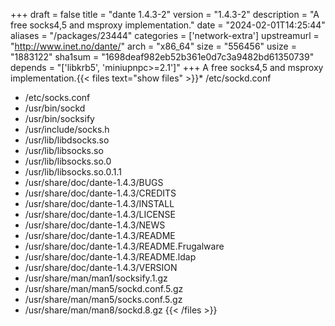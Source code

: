 +++
draft = false
title = "dante 1.4.3-2"
version = "1.4.3-2"
description = "A free socks4,5 and msproxy implementation."
date = "2024-02-01T14:25:44"
aliases = "/packages/23444"
categories = ['network-extra']
upstreamurl = "http://www.inet.no/dante/"
arch = "x86_64"
size = "556456"
usize = "1883122"
sha1sum = "1698deaf982eb52b361e0d7c3a9482bd61350739"
depends = "['libkrb5', 'miniupnpc>=2.1']"
+++
A free socks4,5 and msproxy implementation.{{< files text="show files" >}}* /etc/sockd.conf
* /etc/socks.conf
* /usr/bin/sockd
* /usr/bin/socksify
* /usr/include/socks.h
* /usr/lib/libdsocks.so
* /usr/lib/libsocks.so
* /usr/lib/libsocks.so.0
* /usr/lib/libsocks.so.0.1.1
* /usr/share/doc/dante-1.4.3/BUGS
* /usr/share/doc/dante-1.4.3/CREDITS
* /usr/share/doc/dante-1.4.3/INSTALL
* /usr/share/doc/dante-1.4.3/LICENSE
* /usr/share/doc/dante-1.4.3/NEWS
* /usr/share/doc/dante-1.4.3/README
* /usr/share/doc/dante-1.4.3/README.Frugalware
* /usr/share/doc/dante-1.4.3/README.ldap
* /usr/share/doc/dante-1.4.3/VERSION
* /usr/share/man/man1/socksify.1.gz
* /usr/share/man/man5/sockd.conf.5.gz
* /usr/share/man/man5/socks.conf.5.gz
* /usr/share/man/man8/sockd.8.gz
{{< /files >}}